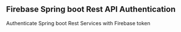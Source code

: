 ## Firebase Spring boot Rest API Authentication

Authenticate Spring boot Rest Services with Firebase token

